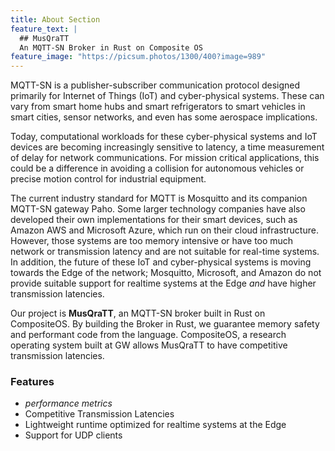 ```yaml
---
title: About Section
feature_text: |
  ## MusQraTT
  An MQTT-SN Broker in Rust on Composite OS
feature_image: "https://picsum.photos/1300/400?image=989"
---
```


<p>
  MQTT-SN is a publisher-subscriber communication protocol designed primarily for Internet of Things (IoT) and cyber-physical systems. These can vary from smart home hubs and smart refrigerators to smart vehicles in smart cities, sensor networks, and even has some aerospace implications.
</p>

<p>
  Today, computational workloads for these cyber-physical systems and IoT devices are becoming increasingly sensitive to latency, a time measurement of delay for network communications. For mission critical applications, this could be a difference in avoiding a collision for autonomous vehicles or precise motion control for industrial equipment. 
</p>

<p>
  The current industry standard for MQTT is Mosquitto and its companion MQTT-SN gateway Paho. Some larger technology companies have also developed their own implementations for their smart devices, such as Amazon AWS and Microsoft Azure, which run on their cloud infrastructure. However, those systems are too memory intensive or have too much network or transmission latency and are not suitable for real-time systems. In addition, the future of these IoT and cyber-physical systems is moving towards the Edge of the network; Mosquitto, Microsoft, and Amazon do not provide suitable support for realtime systems at the Edge <em>and</em> have higher transmission latencies. 
</p>

<p>
  Our project is <strong>MusQraTT</strong>, an MQTT-SN broker built in Rust on CompositeOS. By building the Broker in Rust, we guarantee memory safety and performant code from the language. CompositeOS, a research operating system built at GW allows MusQraTT to have competitive transmission latencies.
</p>

### Features

* <em>performance metrics</em>
* Competitive Transmission Latencies
* Lightweight runtime optimized for realtime systems at the Edge
* Support for UDP clients
